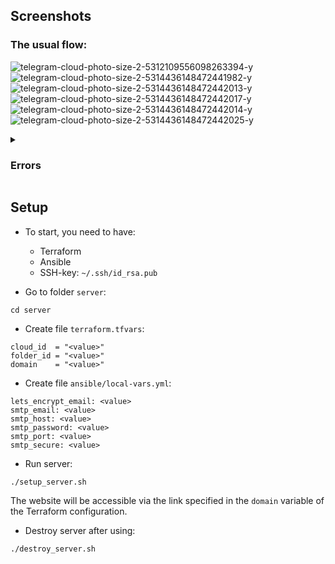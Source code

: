 ## Screenshots
### The usual flow:
![telegram-cloud-photo-size-2-5312109556098263394-y](https://github.com/user-attachments/assets/8b50d2ad-186e-446d-968e-1a466a5d01af)
![telegram-cloud-photo-size-2-5314436148472441982-y](https://github.com/user-attachments/assets/1a8fa9aa-3b5e-4dc0-89c5-adacdfd31c0d)
![telegram-cloud-photo-size-2-5314436148472442013-y](https://github.com/user-attachments/assets/496015bc-97fa-4102-ab63-5f23eab674ae)
![telegram-cloud-photo-size-2-5314436148472442017-y](https://github.com/user-attachments/assets/95b3ccff-8275-4e89-856e-7b4fbf721af9)
![telegram-cloud-photo-size-2-5314436148472442014-y](https://github.com/user-attachments/assets/23d7bb3f-4275-4fb2-97fc-0499999974a6)
![telegram-cloud-photo-size-2-5314436148472442025-y](https://github.com/user-attachments/assets/5188e70a-bc52-437e-8c1c-c91849163673)

<details>
<summary>

### Errors
</summary>

![telegram-cloud-photo-size-2-5312109556098263490-y](https://github.com/user-attachments/assets/6a6f9948-62bc-4d00-9f8e-63da96b87aec)
![telegram-cloud-photo-size-2-5314436148472442030-y](https://github.com/user-attachments/assets/4f78c0f2-fa19-46e4-9545-2d70f5d5f8e4)
</details>

## Setup
- To start, you need to have:
    - Terraform
    - Ansible
    - SSH-key: `~/.ssh/id_rsa.pub` 

- Go to folder `server`:
```
cd server
```

- Create file `terraform.tfvars`:
```
cloud_id  = "<value>"
folder_id = "<value>"
domain    = "<value>"
```

- Create file `ansible/local-vars.yml`:
```
lets_encrypt_email: <value>
smtp_email: <value>
smtp_host: <value>
smtp_password: <value>
smtp_port: <value>
smtp_secure: <value>
```

- Run server:
```
./setup_server.sh
```

The website will be accessible via the link specified in the `domain` variable of the Terraform configuration.

- Destroy server after using:
```
./destroy_server.sh
```
